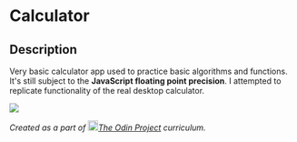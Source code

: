 # Calculator
## Description
Very basic calculator app used to practice basic algorithms and functions. It's still subject to the **JavaScript floating point precision**. I attempted to replicate functionality of the real desktop calculator.

<img src="https://user-images.githubusercontent.com/68001894/192670799-ae108418-e6d8-4d31-b06a-48d624631d70.png" data-canonical-src="https://user-images.githubusercontent.com/68001894/192670799-ae108418-e6d8-4d31-b06a-48d624631d70.png"/>

*Created as a part of <img src="https://github.com/TheOdinProject/theodinproject/blob/main/app/assets/images/icons/odin-icon.svg" data-canonical-src="https://github.com/TheOdinProject/theodinproject/blob/main/app/assets/images/icons/odin-icon.svg" width="18" height="18"/>[The Odin Project](https://www.theodinproject.com/dashboard) curriculum.*

